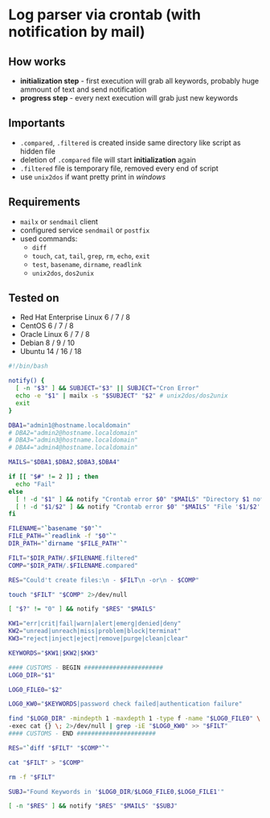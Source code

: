 # Log parser via crontab (with notification by mail)

## How works
 * **initialization step** - first execution will grab all keywords, probably huge ammount of text and send notification
 * **progress step** - every next execution will grab just new keywords
 
## Importants
 * `.compared`, `.filtered` is created inside same directory like script as hidden file
 * deletion of `.compared` file will start **initialization** again
 * `.filtered` file is temporary file, removed every end of script
 * use `unix2dos` if want pretty print in *windows*
 
## Requirements
 * `mailx` or `sendmail` client
 * configured service `sendmail` or `postfix`
 * used commands: 
   * `diff`
   * `touch`, `cat`, `tail`, `grep`, `rm`, `echo`, `exit`
   * `test`, `basename`, `dirname`, `readlink`
   * `unix2dos`, `dos2unix`

## Tested on
 - Red Hat Enterprise Linux 6 / 7 / 8
 - CentOS 6 / 7 / 8
 - Oracle Linux 6 / 7 / 8
 - Debian 8 / 9 / 10
 - Ubuntu 14 / 16 / 18

```bash
#!/bin/bash

notify() {
  [ -n "$3" ] && SUBJECT="$3" || SUBJECT="Cron Error"
  echo -e "$1" | mailx -s "$SUBJECT" "$2" # unix2dos/dos2unix
  exit
}

DBA1="admin1@hostname.localdomain"
# DBA2="admin2@hostname.localdomain"
# DBA3="admin3@hostname.localdomain"
# DBA4="admin4@hostname.localdomain"

MAILS="$DBA1,$DBA2,$DBA3,$DBA4"

if [[ "$#" != 2 ]] ; then
  echo "Fail"
else
  [ ! -d "$1" ] && notify "Crontab error $0" "$MAILS" "Directory $1 not exist.." && exit
  [ ! -d "$1/$2" ] && notify "Crontab error $0" "$MAILS" "File '$1/$2' not exist.." && exit
fi

FILENAME="`basename "$0"`"
FILE_PATH="`readlink -f "$0"`"
DIR_PATH="`dirname "$FILE_PATH"`"

FILT="$DIR_PATH/.$FILENAME.filtered"
COMP="$DIR_PATH/.$FILENAME.compared"

RES="Could't create files:\n - $FILT\n -or\n - $COMP"

touch "$FILT" "$COMP" 2>/dev/null

[ "$?" != "0" ] && notify "$RES" "$MAILS"

KW1="err|crit|fail|warn|alert|emerg|denied|deny"
KW2="unread|unreach|miss|problem|block|terminat"
KW3="reject|inject|eject|remove|purge|clean|clear"

KEYWORDS="$KW1|$KW2|$KW3"

#### CUSTOMS - BEGIN ######################
LOG0_DIR="$1"

LOG0_FILE0="$2"

LOG0_KW0="$KEYWORDS|password check failed|authentication failure"

find "$LOG0_DIR" -mindepth 1 -maxdepth 1 -type f -name "$LOG0_FILE0" \
-exec cat {} \; 2>/dev/null | grep -iE "$LOG0_KW0" >> "$FILT"
#### CUSTOMS - END ######################

RES="`diff "$FILT" "$COMP"`"

cat "$FILT" > "$COMP"

rm -f "$FILT"

SUBJ="Found Keywords in '$LOG0_DIR/$LOG0_FILE0,$LOG0_FILE1'"

[ -n "$RES" ] && notify "$RES" "$MAILS" "$SUBJ"
```
